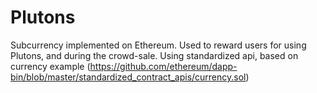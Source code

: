 # Plutons
Subcurrency implemented on Ethereum. Used to reward users for using Plutons, and during the crowd-sale.
Using standardized api, based on currency example (https://github.com/ethereum/dapp-bin/blob/master/standardized_contract_apis/currency.sol)
